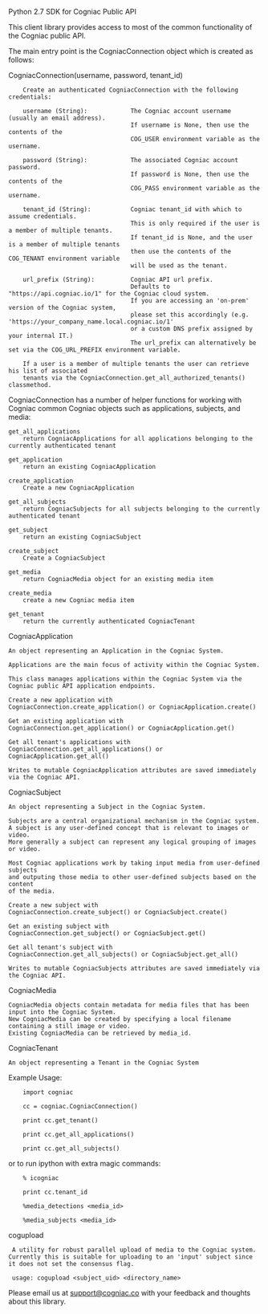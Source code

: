Python 2.7 SDK for Cogniac Public API

This client library provides access to most of the common functionality of the Cogniac public API.

The main entry point is the CogniacConnection object which is created as follows:

CogniacConnection(username, password, tenant_id)

        Create an authenticated CogniacConnection with the following credentials:
        
        username (String):            The Cogniac account username (usually an email address).
                                      If username is None, then use the contents of the
                                      COG_USER environment variable as the username.
                                      
        password (String):            The associated Cogniac account password.
                                      If password is None, then use the contents of the
                                      COG_PASS environment variable as the username.
                                      
        tenant_id (String):           Cogniac tenant_id with which to assume credentials.
                                      This is only required if the user is a member of multiple tenants.
                                      If tenant_id is None, and the user is a member of multiple tenants
                                      then use the contents of the COG_TENANT environment variable
                                      will be used as the tenant.
                                      
        url_prefix (String):          Cogniac API url prefix.
                                      Defaults to "https://api.cogniac.io/1" for the Cogniac cloud system.
                                      If you are accessing an 'on-prem' version of the Cogniac system,
                                      please set this accordingly (e.g. 'https://your_company_name.local.cogniac.io/1'
                                      or a custom DNS prefix assigned by your internal IT.)
                                      The url_prefix can alternatively be set via the COG_URL_PREFIX environment variable.
                                      
        If a user is a member of multiple tenants the user can retrieve his list of associated
        tenants via the CogniacConnection.get_all_authorized_tenants() classmethod.


CogniacConnection has a number of helper functions for working with Cogniac
common Cogniac objects such as applications, subjects, and media:
        
    get_all_applications
        return CogniacApplications for all applications belonging to the currently authenticated tenant

    get_application
        return an existing CogniacApplication

    create_application
        Create a new CogniacApplication

    get_all_subjects
        return CogniacSubjects for all subjects belonging to the currently authenticated tenant

    get_subject
        return an existing CogniacSubject
        
    create_subject
        Create a CogniacSubject

    get_media
        return CogniacMedia object for an existing media item
        
    create_media
        create a new Cogniac media item

    get_tenant
        return the currently authenticated CogniacTenant


CogniacApplication

    An object representing an Application in the Cogniac System.
    
    Applications are the main focus of activity within the Cogniac System.

    This class manages applications within the Cogniac System via the
    Cogniac public API application endpoints.

    Create a new application with
    CogniacConnection.create_application() or CogniacApplication.create()

    Get an existing application with
    CogniacConnection.get_application() or CogniacApplication.get()

    Get all tenant's applications with
    CogniacConnection.get_all_applications() or CogniacApplication.get_all()

    Writes to mutable CogniacApplication attributes are saved immediately via the Cogniac API.


 CogniacSubject
 
    An object representing a Subject in the Cogniac System.
    
    Subjects are a central organizational mechanism in the Cogniac system.
    A subject is any user-defined concept that is relevant to images or video.
    More generally a subject can represent any logical grouping of images or video.

    Most Cogniac applications work by taking input media from user-defined subjects
    and outputing those media to other user-defined subjects based on the content
    of the media.

    Create a new subject with
    CogniacConnection.create_subject() or CogniacSubject.create()

    Get an existing subject with
    CogniacConnection.get_subject() or CogniacSubject.get()

    Get all tenant's subject with
    CogniacConnection.get_all_subjects() or CogniacSubject.get_all()

    Writes to mutable CogniacSubjects attributes are saved immediately via the Cogniac API.


CogniacMedia

    CogniacMedia objects contain metadata for media files that has been input into the Cogniac System.
    New CogniacMedia can be created by specifying a local filename containing a still image or video.
    Existing CogniacMedia can be retrieved by media_id.


CogniacTenant

    An object representing a Tenant in the Cogniac System


Example Usage:

        import cogniac

        cc = cogniac.CogniacConnection()

        print cc.get_tenant()

        print cc.get_all_applications()

        print cc.get_all_subjects()

or to run ipython with extra magic commands:

        % icogniac     

        print cc.tenant_id
                        
        %media_detections <media_id>
        
        %media_subjects <media_id>


cogupload

     A utility for robust parallel upload of media to the Cogniac system. Currently this is suitable for uploading to an 'input' subject since it does not set the consensus flag.

     usage: cogupload <subject_uid> <directory_name>



Please email us at support@cogniac.co with your feedback and thoughts about this library.
